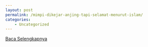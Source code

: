 ```yaml
---
layout: post
permalink: /mimpi-dikejar-anjing-tapi-selamat-menurut-islam/
categories:
    - Uncategorized
---
```


[Baca Selengkapnya](/01)